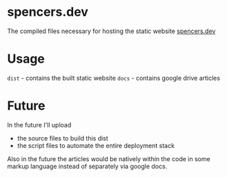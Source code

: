 # spencers.dev

The compiled files necessary for hosting the static website [spencers.dev](https://spencers.dev/)

# Usage

`dist` - contains the built static website
`docs` - contains google drive articles

# Future

In the future I'll upload
* the source files to build this dist
* the script files to automate the entire deployment stack

Also in the future the articles would be natively within the code in some markup language instead of separately via google docs.